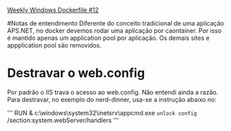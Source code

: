 [Weekly Windows Dockerfile #12](https://blog.sixeyed.com/windows-weekly-dockerfile-12-nerddinner/)

#Notas de entendimento
Diferente do conceito tradicional de uma aplicação APS.NET, no docker devemos rodar uma aplicação por caontainer. Por isso é mantido apenas um application pool por aplicação. Os demais sites e appplication pool são removidos.

# Destravar o web.config
Por padrão o IIS trava o acesso ao web.config. Não entendi ainda a razão. Para destravar, no exemplo do nerd-dinner, usa-se a instrução abaixo no:

'''
RUN & c:\windows\system32\inetsrv\appcmd.exe `
      unlock config `
      /section:system.webServer/handlers
'''
